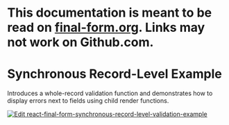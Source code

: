 # This documentation is meant to be read on [final-form.org](https://final-form.org/docs/react-final-form/examples/synchronouse-record-level-validation). Links may not work on Github.com.

# Synchronous Record-Level Example

Introduces a whole-record validation function and demonstrates how to display errors next to fields using child render functions.

[![Edit react-final-form-synchronous-record-level-validation-example](https://codesandbox.io/static/img/play-codesandbox.svg)](https://codesandbox.io/s/github/final-form/react-final-form/tree/master/examples/synchronous-record-level-validation)
